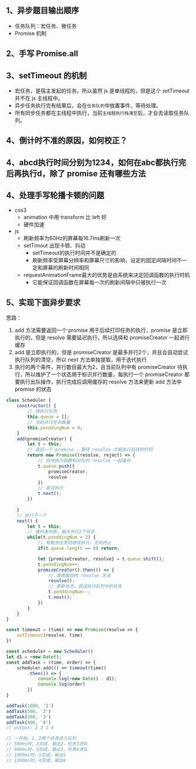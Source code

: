 ## 1、异步题目输出顺序

- 任务队列：宏任务、微任务
- Promise 机制

## 2、手写 Promise.all


## 3、setTimeout 的机制

- 宏任务，是宿主发起的任务。所以虽然 js 是单线程的，但是这个 setTimeout 并不在 js 主线程中。
- 异步任务执行完有结果后，会在`任务队列`中放置事件，等待处理。
- 所有同步任务都在主线程中执行，当前`主线程执行栈清空`后，才会去读取任务队列。

## 4、倒计时不准的原因，如何校正？


## 4、abcd执行时间分别为1234，如何在abc都执行完后再执行d，除了 promise 还有哪些方法


## 4、处理手写轮播卡顿的问题

- css3
    - animation 中用 transform 比 left 好
    - 硬件加速
- js
    - 刷新频率为60Hz的屏幕每16.7ms刷新一次
    - setTimout 出现卡顿、抖动
        - setTimeout的执行时间并不是确定的
        - 刷新频率受屏幕分辨率和屏幕尺寸的影响，设定的固定间隔时间不一定和屏幕的刷新时间相同
    - requestAnimationFrame最大的优势是由系统来决定回调函数的执行时机
        - 它能保证回调函数在屏幕每一次的刷新间隔中只被执行一次

## 5、实现下面异步要求

思路：
1. add 方法需要返回一个 promise 用于后续打印任务的执行，promise 是立即执行的，但是 resolve 需要延迟执行，所以选择和 promiseCreator 一起进行缓存
2. add 是立即执行的，但是 promiseCreator 是最多并行2个，并且会自动尝试执行队列的清空，所以 next 方法单独提取，用于迭代执行
3. 执行的两个条件，并行数目最大为2，且当前队列中有 promiseCreator 待执行，所以维护了一个状态用于标识并行数量，每执行一个 promiseCreator 都要执行出队操作，执行完成后调用缓存的 resolve 方法来更新 add 方法中 promise 的状态

```js
class Scheduler {
    constructor() {
        // 待执行队列
        this.queue = [];
        // 当前并行任务数量
        this.penddingNum = 0;
    }
    add(promiseCreator) {
        let t = this;
        // 返回一个 promise ，等待 resolve 才能执行后续的打印
        return new Promise((resolve, reject) => {
            // 将待执行函数和对应的 resolve 一起缓存
            t.queue.push({
                promiseCreator,
                resolve
            })
            // 尝试执行
            t.next();
        })
        
    }
    // 执行下一个
    next() {
        let t = this;
        // 强约束判断，最大并行2个任务
        while(t.penddingNum < 2) {
            // 有剩余任务则继续执行，无则终止
            if(t.queue.length == 0) return;

            let {promiseCreator, resolve} = t.queue.shift();
            t.penddingNum++;
            promiseCreator().then(() => {
                // 调用缓存的 resolve 方法
                resolve();
                // 更新状态，尝试执行队列中的任务
                t.penddingNum--;
                t.next();
            })
        }
    }
}

const timeout = (time) => new Promise(resolve => {
    setTimeout(resolve, time)
})

const scheduler = new Scheduler()
let d1 = +new Date();
const addTask = (time, order) => {
    scheduler.add(() => timeout(time))
        .then(() => {
            console.log(+new Date() - d1);
            console.log(order)
        })
}

addTask(1000, '1')
addTask(500, '2')
addTask(300, '3')
addTask(400, '4')
// output: 2 3 1 4

// 一开始，1、2两个任务进入队列
// 500ms时，2完成，输出2，任务3进队
// 800ms时，3完成，输出3，任务4进队
// 1000ms时，1完成，输出1
// 1200ms时，4完成，输出4
```